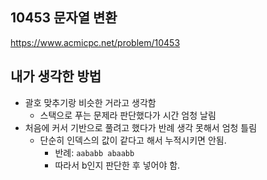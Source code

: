 ## 10453 문자열 변환

<https://www.acmicpc.net/problem/10453>

## 내가 생각한 방법

<!-- ![이미지](./img.png) -->

- 괄호 맞추기랑 비슷한 거라고 생각함
  - 스택으로 푸는 문제라 판단했다가 시간 엄청 날림
- 처음에 커서 기반으로 풀려고 했다가 반례 생각 못해서 엄청 틀림
  - 단순히 인덱스의 값이 같다고 해서 누적시키면 안됨.
    - 반례: `aababb abaabb`
    - 따라서 b인지 판단한 후 넣어야 함.
